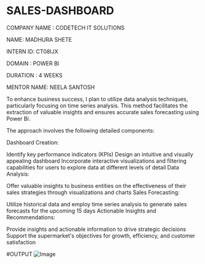 # SALES-DASHBOARD
COMPANY NAME : CODETECH IT SOLUTIONS

NAME: MADHURA SHETE

INTERN ID: CT08IJX

DOMAIN : POWER BI

DURATION : 4 WEEKS

MENTOR NAME: NEELA SANTOSH

To enhance business success, I plan to utilize data analysis techniques, particularly focusing on time series analysis. This method facilitates the extraction of valuable insights and ensures accurate sales forecasting using Power Bi.

The approach involves the following detailed components:

Dashboard Creation:

Identify key performance indicators (KPIs)
Design an intuitive and visually appealing dashboard
Incorporate interactive visualizations and filtering capabilities for users to explore data at different levels of detail
Data Analysis:

Offer valuable insights to business entities on the effectiveness of their sales strategies through visualizations and charts
Sales Forecasting:

Utilize historical data and employ time series analysis to generate sales forecasts for the upcoming 15 days
Actionable Insights and Recommendations:

Provide insights and actionable information to drive strategic decisions
Support the supermarket's objectives for growth, efficiency, and customer satisfaction

#OUTPUT 
![Image](https://github.com/user-attachments/assets/d3ff94c4-5db4-4113-8ba5-fc0c46d6ea0e)

